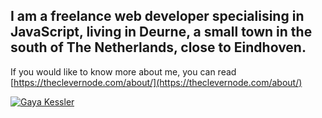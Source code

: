 ## I am a freelance web developer specialising in JavaScript, living in Deurne, a small town in the south of The Netherlands, close to Eindhoven.

If you would like to know more about me, you can read [https://theclevernode.com/about/](https://theclevernode.com/about/)

[![Gaya Kessler](https://theclevernode.com/about/gaya-de-rips-stippelberg.jpg)](https://theclevernode.com/about/)
